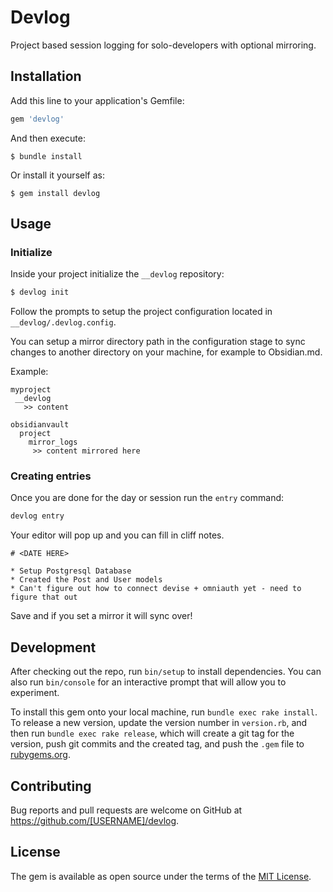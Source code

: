 # Devlog

Project based session logging for solo-developers with optional mirroring.

## Installation

Add this line to your application's Gemfile:

```ruby
gem 'devlog'
```

And then execute:

    $ bundle install

Or install it yourself as:

    $ gem install devlog

## Usage
### Initialize
Inside your project initialize the `__devlog` repository:
```bash
$ devlog init
```

Follow the prompts to setup the project configuration located in `__devlog/.devlog.config`. 

You can setup a mirror directory path in the configuration stage to sync changes to another directory on your machine, for example to Obsidian.md.

Example:

```
myproject
 __devlog
   >> content
```

```
obsidianvault
  project
    mirror_logs
     >> content mirrored here
```

### Creating entries
Once you are done for the day or session run the `entry` command:

```bash
devlog entry
```

Your editor will pop up and you can fill in cliff notes.

```
# <DATE HERE>

* Setup Postgresql Database
* Created the Post and User models
* Can't figure out how to connect devise + omniauth yet - need to figure that out
```

Save and if you set a mirror it will sync over!

## Development

After checking out the repo, run `bin/setup` to install dependencies. You can also run `bin/console` for an interactive prompt that will allow you to experiment.

To install this gem onto your local machine, run `bundle exec rake install`. To release a new version, update the version number in `version.rb`, and then run `bundle exec rake release`, which will create a git tag for the version, push git commits and the created tag, and push the `.gem` file to [rubygems.org](https://rubygems.org).

## Contributing

Bug reports and pull requests are welcome on GitHub at https://github.com/[USERNAME]/devlog.

## License

The gem is available as open source under the terms of the [MIT License](https://opensource.org/licenses/MIT).
